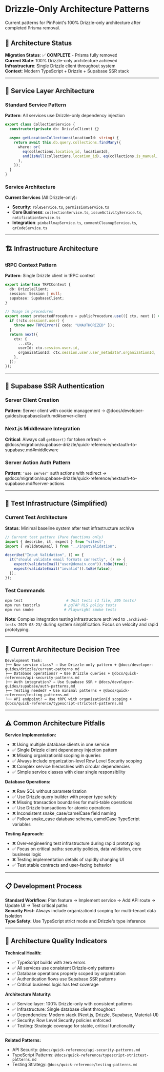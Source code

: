 # Drizzle-Only Architecture Patterns

Current patterns for PinPoint's 100% Drizzle-only architecture after completed Prisma removal.

## 🎯 Architecture Status

**Migration Status**: ✅ **COMPLETE** - Prisma fully removed  
**Current State**: 100% Drizzle-only architecture achieved  
**Infrastructure**: Single Drizzle client throughout system  
**Context**: Modern TypeScript + Drizzle + Supabase SSR stack

---

## 🔧 Service Layer Architecture

### Standard Service Pattern

**Pattern**: All services use Drizzle-only dependency injection

```typescript
export class CollectionService {
  constructor(private db: DrizzleClient) {}

  async getLocationCollections(locationId: string) {
    return await this.db.query.collections.findMany({
      where: or(
        eq(collections.location_id, locationId),
        and(isNull(collections.location_id), eq(collections.is_manual, false)),
      ),
    });
  }
}
```

### Service Architecture

**Current Services** (All Drizzle-only):

- **Security**: `roleService.ts`, `permissionService.ts`
- **Core Business**: `collectionService.ts`, `issueActivityService.ts`, `notificationService.ts`
- **Integration**: `pinballmapService.ts`, `commentCleanupService.ts`, `qrCodeService.ts`

---

## 🏗️ Infrastructure Architecture

### tRPC Context Pattern

**Pattern**: Single Drizzle client in tRPC context

```typescript
export interface TRPCContext {
  db: DrizzleClient;
  session: Session | null;
  supabase: SupabaseClient;
}

// Usage in procedures
export const protectedProcedure = publicProcedure.use(({ ctx, next }) => {
  if (!ctx.session?.user) {
    throw new TRPCError({ code: "UNAUTHORIZED" });
  }
  return next({
    ctx: {
      ...ctx,
      userId: ctx.session.user.id,
      organizationId: ctx.session.user.user_metadata?.organizationId,
    },
  });
});
```

---

## 🔐 Supabase SSR Authentication

### Server Client Creation

**Pattern**: Server client with cookie management → @docs/developer-guides/supabase/auth.md#server-client

### Next.js Middleware Integration

**Critical**: Always call `getUser()` for token refresh → @docs/migration/supabase-drizzle/quick-reference/nextauth-to-supabase.md#middleware

### Server Action Auth Pattern

**Pattern**: `'use server'` auth actions with redirect → @docs/migration/supabase-drizzle/quick-reference/nextauth-to-supabase.md#server-actions

---

## 🧪 Test Infrastructure (Simplified)

### Current Test Architecture

**Status**: Minimal baseline system after test infrastructure archive

```typescript
// Current test pattern (Pure functions only)
import { describe, it, expect } from "vitest";
import { validateEmail } from "../inputValidation";

describe("Input Validation", () => {
  it("should validate email formats correctly", () => {
    expect(validateEmail("user@domain.com")).toBe(true);
    expect(validateEmail("invalid")).toBe(false);
  });
});
```

### Test Commands

```bash
npm test                    # Unit tests (1 file, 205 tests)
npm run test:rls           # pgTAP RLS policy tests
npm run smoke              # Playwright smoke tests
```

**Note**: Complex integration testing infrastructure archived to `.archived-tests-2025-08-23/` during system simplification. Focus on velocity and rapid prototyping.

---

## 🚦 Current Architecture Decision Tree

```
Development Task:
├── New service class? → Use Drizzle-only pattern + @docs/developer-guides/drizzle/current-patterns.md
├── Database operations? → Use Drizzle queries + @docs/quick-reference/api-security-patterns.md
├── Auth integration? → Use Supabase SSR + @docs/developer-guides/supabase/auth-patterns.md
├── Testing needed? → Use minimal patterns + @docs/quick-reference/testing-patterns.md
└── API endpoint? → Use tRPC with organizationId scoping + @docs/quick-reference/typescript-strictest-patterns.md
```

---

## ⚠️ Common Architecture Pitfalls

**Service Implementation:**

- ❌ Using multiple database clients in one service
- ✅ Single Drizzle client dependency injection pattern
- ❌ Missing organizationId scoping in queries
- ✅ Always include organization-level Row Level Security scoping
- ❌ Complex service hierarchies with circular dependencies
- ✅ Simple service classes with clear single responsibility

**Database Operations:**

- ❌ Raw SQL without parameterization
- ✅ Use Drizzle query builder with proper type safety
- ❌ Missing transaction boundaries for multi-table operations
- ✅ Use Drizzle transactions for atomic operations
- ❌ Inconsistent snake_case/camelCase field naming
- ✅ Follow snake_case database schema, camelCase TypeScript variables

**Testing Approach:**

- ❌ Over-engineering test infrastructure during rapid prototyping
- ✅ Focus on critical paths: security policies, data validation, core business logic
- ❌ Testing implementation details of rapidly changing UI
- ✅ Test stable contracts and user-facing behavior

---

## 📋 Development Process

**Standard Workflow:** Plan feature → Implement service → Add API route → Update UI → Test critical paths  
**Security First:** Always include organizationId scoping for multi-tenant data isolation  
**Type Safety:** Use TypeScript strict mode and Drizzle's type inference

---

## 🎯 Architecture Quality Indicators

**Technical Health:**

- ✅ TypeScript builds with zero errors
- ✅ All services use consistent Drizzle-only patterns
- ✅ Database operations properly scoped by organization
- ✅ Authentication flows use Supabase SSR patterns
- ✅ Critical business logic has test coverage

**Architecture Maturity:**

- ✅ Service layer: 100% Drizzle-only with consistent patterns
- ✅ Infrastructure: Single database client throughout
- ✅ Dependencies: Modern stack (Next.js, Drizzle, Supabase, Material-UI)
- ✅ Security: Row Level Security policies enforced
- ✅ Testing: Strategic coverage for stable, critical functionality

---

**Related Patterns:**

- API Security: `@docs/quick-reference/api-security-patterns.md`
- TypeScript Patterns: `@docs/quick-reference/typescript-strictest-patterns.md`
- Testing Strategy: `@docs/quick-reference/testing-patterns.md`
